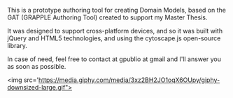This is a prototype authoring tool for creating Domain Models, based on the GAT (GRAPPLE Authoring Tool) created to support my Master Thesis. 

It was designed to support cross-platform devices, and so it was built with jQuery and HTML5 technologies, and using the cytoscape.js open-source library.

In case of need, feel free to contact at gpublio at gmail and I'll answer you as soon as possible. 

<img src='https://media.giphy.com/media/3xz2BH2JO1oqX6OUpy/giphy-downsized-large.gif">
